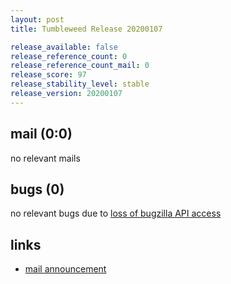 ```yaml
---
layout: post
title: Tumbleweed Release 20200107

release_available: false
release_reference_count: 0
release_reference_count_mail: 0
release_score: 97
release_stability_level: stable
release_version: 20200107
---
```


## mail (0:0)

no relevant mails

## bugs (0)

<!--more-->

no relevant bugs due to [loss of bugzilla API access](https://bugzilla.opensuse.org/show_bug.cgi?id=1157722)



## links

- [mail announcement](https://lists.opensuse.org/opensuse-factory/2020-01/msg00110.html)

